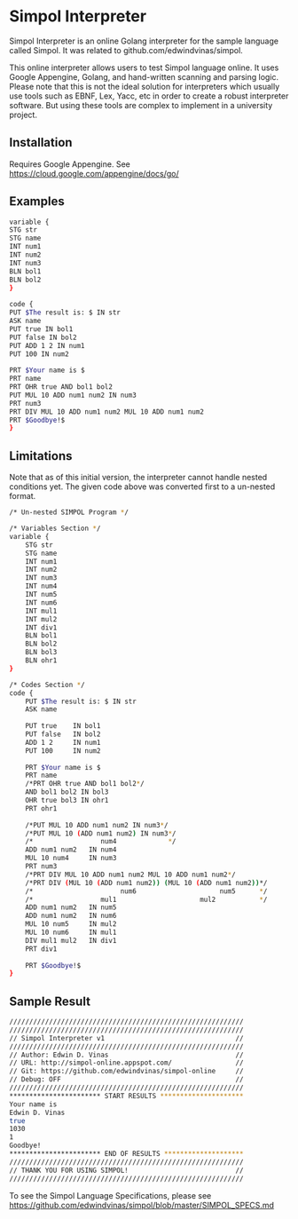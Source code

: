 # Simpol Interpreter

Simpol Interpreter is an online Golang interpreter for the sample language called Simpol. It was related to github.com/edwindvinas/simpol.

This online interpreter allows users to test Simpol language online. It uses Google Appengine, Golang, and hand-written scanning and parsing logic. Please note that this is not the ideal solution for interpreters which usually use tools such as EBNF, Lex, Yacc, etc in order to create a robust interpreter software. But using these tools are complex to implement in a university project.

## Installation
Requires Google Appengine. See https://cloud.google.com/appengine/docs/go/

## Examples

```bash
variable {
STG str
STG name
INT num1
INT num2
INT num3
BLN bol1
BLN bol2
}
 
code {
PUT $The result is: $ IN str
ASK name
PUT true IN bol1
PUT false IN bol2
PUT ADD 1 2 IN num1
PUT 100 IN num2
 
PRT $Your name is $
PRT name
PRT OHR true AND bol1 bol2
PUT MUL 10 ADD num1 num2 IN num3
PRT num3
PRT DIV MUL 10 ADD num1 num2 MUL 10 ADD num1 num2
PRT $Goodbye!$
}
```

## Limitations
Note that as of this initial version, the interpreter cannot handle nested conditions yet. The given code above was converted first to a un-nested format.

```bash
/* Un-nested SIMPOL Program */

/* Variables Section */
variable {
	STG str
	STG name
	INT num1
	INT num2
	INT num3
	INT num4
	INT num5
	INT num6
	INT mul1
	INT mul2
	INT div1
	BLN bol1
	BLN bol2
	BLN bol3
	BLN ohr1
}

/* Codes Section */
code {
	PUT $The result is: $ IN str
	ASK name
	
	PUT true 	IN bol1
	PUT false 	IN bol2
	ADD 1 2 	IN num1
	PUT 100 	IN num2
	
	PRT $Your name is $
	PRT name
	/*PRT OHR true AND bol1 bol2*/
	AND bol1 bol2 IN bol3
	OHR true bol3 IN ohr1
	PRT ohr1
	
	/*PUT MUL 10 ADD num1 num2 IN num3*/
	/*PUT MUL 10 (ADD num1 num2) IN num3*/
	/*                 num4             */
	ADD num1 num2 	IN num4
	MUL 10 num4 	IN num3
	PRT num3
	/*PRT DIV MUL 10 ADD num1 num2 MUL 10 ADD num1 num2*/
	/*PRT DIV (MUL 10 (ADD num1 num2)) (MUL 10 (ADD num1 num2))*/
	/*                      num6                     num5      */
	/*                 mul1                     mul2           */
	ADD num1 num2 	IN num5
	ADD num1 num2 	IN num6
	MUL 10 num5 	IN mul2
	MUL 10 num6 	IN mul1
	DIV mul1 mul2 	IN div1
	PRT div1
	
	PRT $Goodbye!$
}
```

## Sample Result

```bash
///////////////////////////////////////////////////////////
///////////////////////////////////////////////////////////
// Simpol Interpreter v1                                 //
///////////////////////////////////////////////////////////
// Author: Edwin D. Vinas                                //
// URL: http://simpol-online.appspot.com/                //
// Git: https://github.com/edwindvinas/simpol-online     //
// Debug: OFF                                            //
///////////////////////////////////////////////////////////
*********************** START RESULTS *********************
Your name is 
Edwin D. Vinas
true
1030
1
Goodbye!
*********************** END OF RESULTS ********************
///////////////////////////////////////////////////////////
// THANK YOU FOR USING SIMPOL!                           //
///////////////////////////////////////////////////////////
```

To see the Simpol Language Specifications, please see https://github.com/edwindvinas/simpol/blob/master/SIMPOL_SPECS.md

